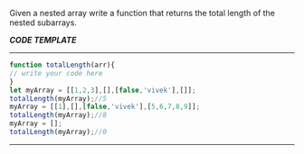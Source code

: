 Given a nested array write a function that returns  the total length of the nested subarrays.

***CODE TEMPLATE***
******************
```js
function totalLength(arr){
// write your code here
}
let myArray = [[1,2,3],[],[false,'vivek'],[]];
totalLength(myArray);//5
myArray = [[1],[],[false,'vivek'],[5,6,7,8,9]];
totalLength(myArray);//8
myArray = [];
totalLength(myArray);//0
```
*******************
